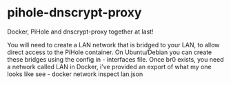 # pihole-dnscrypt-proxy
Docker, PiHole and dnscrypt-proxy together at last!

You will need to create a LAN network that is bridged to your LAN, to allow direct access to the PiHole container.
On Ubuntu/Debian you can create these bridges using the config in - interfaces file.
Once br0 exists, you need a network called LAN in Docker, i've provided an export of what my one looks like see - docker network inspect lan.json
